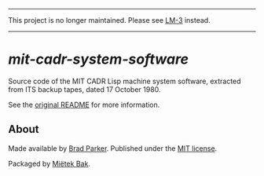 -------------------------------------------------------------------------------

This project is no longer maintained.  Please see [LM-3](https://lm-3.github.io) instead.

-------------------------------------------------------------------------------


_mit-cadr-system-software_
==========================

Source code of the MIT CADR Lisp machine system software, extracted from ITS backup tapes, dated 17 October 1980.

See the [original README](src/README) for more information.


About
-----

Made available by [Brad Parker](http://www.heeltoe.com/retro/mit/mit_cadr_lmss.html).  Published under the [MIT license](src/LICENSE).

Packaged by [Miëtek Bak](https://mietek.io/).
